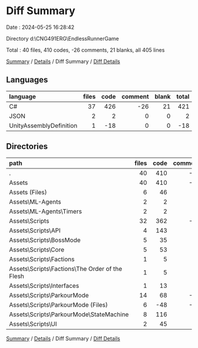# Diff Summary

Date : 2024-05-25 16:28:42

Directory d:\\CNG491ERG\\EndlessRunnerGame

Total : 40 files,  410 codes, -26 comments, 21 blanks, all 405 lines

[Summary](results.md) / [Details](details.md) / Diff Summary / [Diff Details](diff-details.md)

## Languages
| language | files | code | comment | blank | total |
| :--- | ---: | ---: | ---: | ---: | ---: |
| C# | 37 | 426 | -26 | 21 | 421 |
| JSON | 2 | 2 | 0 | 0 | 2 |
| UnityAssemblyDefinition | 1 | -18 | 0 | 0 | -18 |

## Directories
| path | files | code | comment | blank | total |
| :--- | ---: | ---: | ---: | ---: | ---: |
| . | 40 | 410 | -26 | 21 | 405 |
| Assets | 40 | 410 | -26 | 21 | 405 |
| Assets (Files) | 6 | 46 | 7 | 11 | 64 |
| Assets\\ML-Agents | 2 | 2 | 0 | 0 | 2 |
| Assets\\ML-Agents\\Timers | 2 | 2 | 0 | 0 | 2 |
| Assets\\Scripts | 32 | 362 | -33 | 10 | 339 |
| Assets\\Scripts\\API | 4 | 143 | 0 | 12 | 155 |
| Assets\\Scripts\\BossMode | 5 | 35 | -2 | 2 | 35 |
| Assets\\Scripts\\Core | 5 | 53 | 0 | 3 | 56 |
| Assets\\Scripts\\Factions | 1 | 5 | 0 | 1 | 6 |
| Assets\\Scripts\\Factions\\The Order of the Flesh | 1 | 5 | 0 | 1 | 6 |
| Assets\\Scripts\\Interfaces | 1 | 13 | 0 | 0 | 13 |
| Assets\\Scripts\\ParkourMode | 14 | 68 | -44 | -17 | 7 |
| Assets\\Scripts\\ParkourMode (Files) | 6 | -48 | -39 | -13 | -100 |
| Assets\\Scripts\\ParkourMode\\StateMachine | 8 | 116 | -5 | -4 | 107 |
| Assets\\Scripts\\UI | 2 | 45 | 13 | 9 | 67 |

[Summary](results.md) / [Details](details.md) / Diff Summary / [Diff Details](diff-details.md)